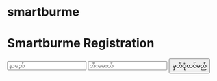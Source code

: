 # smartburme

<!DOCTYPE html>
<html lang="my">
<head>
    <meta charset="UTF-8">
    <meta name="viewport" content="width=device-width, initial-scale=1.0">
    <link rel="stylesheet" href="styles.css">
    <title>Smartburme Registration</title>
</head>
<body>
    <div class="container">
        <h1>Smartburme Registration</h1>
        <form id="registration-form">
            <input type="text" placeholder="နာမည်" required>
            <input type="email" placeholder="အီးမေးလ်" required>
            <button type="submit">မှတ်ပုံတင်မည်</button>
        </form>
    </div>
    <script src="script.js"></script>
</body>
</html>
